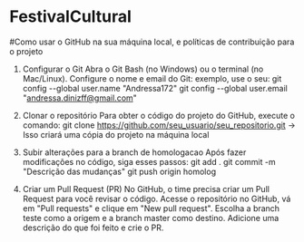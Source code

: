 # FestivalCultural

#Como usar o GitHub na sua máquina local, e políticas de contribuição para o projeto

1) Configurar o Git
  Abra o Git Bash (no Windows) ou o terminal (no Mac/Linux).
  Configure o nome e email do Git:
  exemplo, use o seu:
    git config --global user.name "Andressa172"
    git config --global user.email "andressa.dinizff@gmail.com"


3) Clonar o repositório
  Para obter o código do projeto do GitHub, execute o comando:
  git clone https://github.com/seu_usuario/seu_repositorio.git 
   -> Isso criará uma cópia do projeto na máquina local

  
4) Subir alterações para a branch de homologacao
  Após fazer modificações no código, siga esses passos:
    git add .
    git commit -m "Descrição das mudanças"
    git push origin homolog

   
5) Criar um Pull Request (PR)
  No GitHub, o time precisa criar um Pull Request para você revisar o código.
  Acesse o repositório no GitHub, vá em "Pull requests" e clique em "New pull request".
  Escolha a branch teste como a origem e a branch master como destino.
  Adicione uma descrição do que foi feito e crie o PR.
